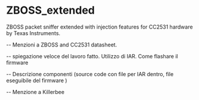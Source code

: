 # ZBOSS_extended
ZBOSS packet sniffer extended with injection features for CC2531 hardware by Texas Instruments.

-- Menzioni a ZBOSS and CC2531 datasheet.

-- spiegazione veloce del lavoro fatto. Utilizzo di IAR. Come flashare il firmware

-- Descrizione componenti (source code con file per IAR dentro, file eseguibile del firmware )

-- Menzione a Killerbee
